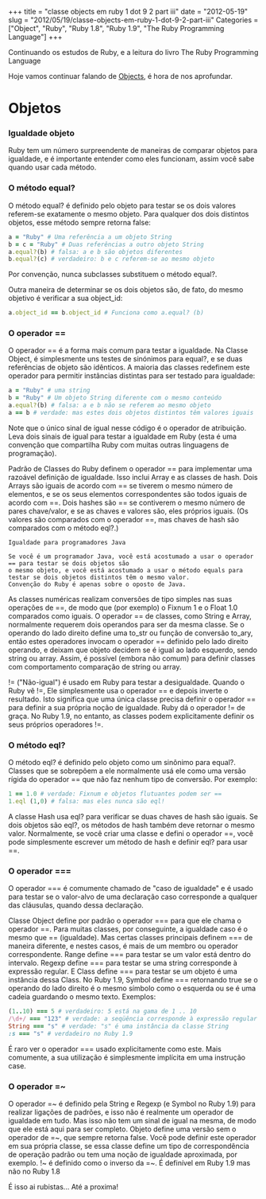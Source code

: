 +++
title = "classe objects em ruby 1 dot 9 2 part iii"
date = "2012-05-19"
slug = "2012/05/19/classe-objects-em-ruby-1-dot-9-2-part-iii"
Categories = ["Object", "Ruby", "Ruby 1.8", "Ruby 1.9", "The Ruby Programming Language"]
+++
<!--more-->
<p>Continuando os estudos de Ruby, e a leitura do livro The Ruby Programming Language</p>

<p>Hoje vamos continuar falando de <a href="http://ruby-doc.org/core-1.9.3/Object.html">Objects</a>, é hora de nos aprofundar.</p>

<h1>Objetos</h1>

<h3>Igualdade objeto</h3>

Ruby tem um número surpreendente de maneiras de comparar objetos para igualdade, e é importante entender como eles funcionam, assim você sabe quando usar cada método.


<h3>O método equal? </h3>

O método equal? é definido pelo objeto para testar se os dois valores referem-se exatamente o mesmo objeto. Para qualquer dos dois
distintos objetos, esse método sempre retorna false:

``` ruby equal?
a = "Ruby" # Uma referência a um objeto String
b = c = "Ruby" # Duas referências a outro objeto String
a.equal?(b) # falsa: a e b são objetos diferentes
b.equal?(c) # verdadeiro: b e c referem-se ao mesmo objeto
```

Por convenção, nunca subclasses substituem o método equal?.

Outra maneira de determinar se os dois objetos são, de fato, do mesmo objetivo é verificar a sua object_id:

``` ruby equal?
a.object_id == b.object_id # Funciona como a.equal? ​​(b)
```

<h3>O operador ==</h3>

O operador == é a forma mais comum para testar a igualdade. Na Classe Object, é simplesmente uns testes de sinónimos para equal?, e
se duas referências de objeto são idênticos. A maioria das classes redefinem este operador para permitir instâncias distintas para ser
testado para igualdade:

```ruby Operador ==
a = "Ruby" # uma string
b = "Ruby" # Um objeto String diferente com o mesmo conteúdo
a.equal?(b) # falsa: a e b não se referem ao mesmo objeto
a == b # verdade: mas estes dois objetos distintos têm valores iguais
```

Note que o único sinal de igual nesse código é o operador de atribuição. Leva dois sinais de igual para testar a igualdade
em Ruby (esta é uma convenção que compartilha Ruby com muitas outras linguagens de programação).

Padrão de Classes do Ruby definem o operador == para implementar uma razoável definição de igualdade. Isso inclui Array
e as classes de hash. Dois Arrays são iguais de acordo com == se tiverem o mesmo número de elementos,
e se os seus elementos correspondentes são todos iguais de acordo com ==. Dois hashes são == se contiverem o mesmo número de pares
chave/valor, e se as chaves e valores são, eles próprios iguais. (Os valores são comparados com o operador ==,
mas chaves de hash são comparados com o método eql?.)

	Igualdade para programadores Java

	Se você é um programador Java, você está acostumado a usar o operador == para testar se dois objetos são
    o mesmo objeto, e você está acostumado a usar o método equals para testar se dois objetos distintos têm o mesmo valor.
    Convenção do Ruby é apenas sobre o oposto de Java.

As classes numéricas realizam conversões de tipo simples nas suas operações de ==, de modo que (por exemplo) o
Fixnum 1 e o Float 1.0 comparados como iguais. O operador == de classes, como String e Array, normalmente requerem dois operandos
para ser da mesma classe. Se o operando do lado direito define uma to_str ou função de conversão to_ary, então estes operadores invocam
o operador == definido pelo lado direito operando, e deixam que objeto decidem se é igual ao lado esquerdo, sendo string ou array.
Assim, é possível (embora não comum) para definir classes com comportamento comparação de string ou array.

!= ("Não-igual") é usado em Ruby para testar a desigualdade. Quando o Ruby vê !=, Ele simplesmente usa o operador == e depois
inverte o resultado. Isto significa que uma única classe precisa definir o operador == para definir a sua própria noção de
igualdade. Ruby dá o operador != de graça. No Ruby 1.9, no entanto, as classes podem explicitamente definir os seus próprios operadores !=.

<h3>O método eql?</h3>

O método eql? é definido pelo objeto como um sinônimo para equal?. Classes que se sobrepõem a ele normalmente usá ele como uma
versão rígida do operador == que não faz nenhum tipo de conversão. Por exemplo:

```ruby eql?
1 == 1.0 # verdade: Fixnum e objetos flutuantes podem ser ==
1.eql (1,0) # falsa: mas eles nunca são eql!
```

A classe Hash usa eql? para verificar se duas chaves de hash são iguais. Se dois objetos são eql?, os métodos de hash também
deve retornar o mesmo valor. Normalmente, se você criar uma classe e defini o operador ==, você pode simplesmente escrever um
método de hash e definir eql? para usar ==.

<h3>O operador ===</h3>

O operador === é comumente chamado de "caso de igualdade" e é usado para testar se o valor-alvo de uma declaração caso corresponde
a qualquer das cláusulas, quando dessa declaração.

Classe Object define por padrão o operador === para que ele chama o operador ==. Para muitas classes, por conseguinte, a igualdade
caso é o mesmo que == (igualdade). Mas certas classes principais definem === de maneira diferente, e nestes casos, é mais de um membro
ou operador correspondente. Range define === para testar se um valor está dentro do intervalo. Regexp define === para testar se uma
string corresponde à expressão regular. E Class define === para testar se um objeto é uma instância dessa Class. No Ruby 1.9, Symbol
define === retornando true se o operando do lado direito é o mesmo símbolo como o esquerda ou se é uma cadeia guardando o mesmo texto.
Exemplos:

``` ruby Operador ===
(1..10) === 5 # verdadeiro: 5 está na gama de 1 .. 10
/\d+/ === "123" # verdade: a seqüência corresponde à expressão regular
String === "s" # verdade: "s" é uma instância da classe String
:s === "s" # verdadeiro no Ruby 1.9
```

É raro ver o operador === usado explicitamente como este. Mais comumente, a sua utilização é simplesmente implícita em uma instrução case.

<h3>O operador =~</h3>

O operador =~ é definido pela String e Regexp (e Symbol no Ruby 1.9) para realizar ligações de padrões, e isso não é realmente um
operador de igualdade em tudo. Mas isso não tem um sinal de igual na mesma, de modo que ele está aqui para ser completo.
Objeto define uma versão sem o operador de =~, que sempre retorna false. Você pode definir este operador em sua própria classe,
se essa classe define um tipo de correspondência de operação padrão ou tem uma noção de igualdade aproximada, por exemplo.
!~ é definido como o inverso da =~. É definível em Ruby 1.9 mas não no Ruby 1.8

É isso ai rubistas... Até a proxima!
